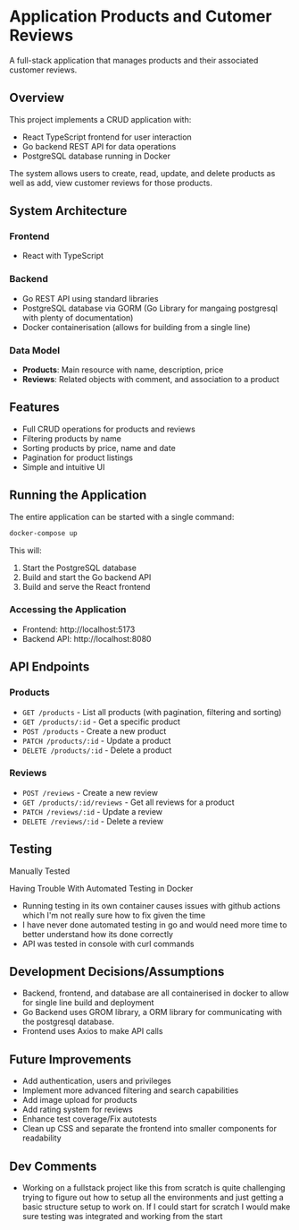 # Application Products and Cutomer Reviews

A full-stack application that manages products and their associated customer reviews.

## Overview

This project implements a CRUD application with:
- React TypeScript frontend for user interaction
- Go backend REST API for data operations
- PostgreSQL database running in Docker

The system allows users to create, read, update, and delete products as well as add, view customer reviews for those products.

## System Architecture

### Frontend
- React with TypeScript

### Backend
- Go REST API using standard libraries
- PostgreSQL database via GORM (Go Library for mangaing postgresql with plenty of documentation)
- Docker containerisation (allows for building from a single line)

### Data Model
- **Products**: Main resource with name, description, price
- **Reviews**: Related objects with comment, and association to a product

## Features

- Full CRUD operations for products and reviews
- Filtering products by name
- Sorting products by price, name and date
- Pagination for product listings
- Simple and intuitive UI

## Running the Application

The entire application can be started with a single command:

```bash
docker-compose up
```

This will:
1. Start the PostgreSQL database
2. Build and start the Go backend API
3. Build and serve the React frontend

### Accessing the Application

- Frontend: http://localhost:5173
- Backend API: http://localhost:8080

## API Endpoints

### Products

- `GET /products` - List all products (with pagination, filtering and sorting)
- `GET /products/:id` - Get a specific product
- `POST /products` - Create a new product
- `PATCH /products/:id` - Update a product
- `DELETE /products/:id` - Delete a product

### Reviews

- `POST /reviews` - Create a new review
- `GET /products/:id/reviews` - Get all reviews for a product
- `PATCH /reviews/:id` - Update a review
- `DELETE /reviews/:id` - Delete a review

## Testing

Manually Tested

Having Trouble With Automated Testing in Docker

- Running testing in its own container causes issues with github actions which I'm not really sure how to fix given the time
- I have never done automated testing in go and would need more time to better understand how its done correctly
- API was tested in console with curl commands

## Development Decisions/Assumptions

- Backend, frontend, and database are all containerised in docker to allow for single line build and deployment
- Go Backend uses GROM library, a ORM library for communicating with the postgresql database.
- Frontend uses Axios to make API calls

## Future Improvements

- Add authentication, users and privileges
- Implement more advanced filtering and search capabilities
- Add image upload for products
- Add rating system for reviews
- Enhance test coverage/Fix autotests
- Clean up CSS and separate the frontend into smaller components for readability

## Dev Comments
- Working on a fullstack project like this from scratch is quite challenging trying to figure out how to setup all the environments and just getting a basic structure setup to work on. If I could start for scratch I would make sure testing was integrated and working from the start
